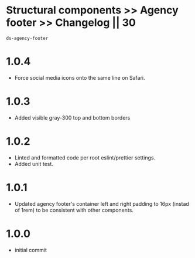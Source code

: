 # Structural components >> Agency footer >> Changelog || 30

`ds-agency-footer`

# 1.0.4
* Force social media icons onto the same line on Safari. 

# 1.0.3
* Added visible gray-300 top and bottom borders 

# 1.0.2
* Linted and formatted code per root eslint/prettier settings.
* Added unit test.

# 1.0.1
* Updated agency footer's container left and right padding to 16px (instad of 1rem) to be consistent with other components.

# 1.0.0
* initial commit
